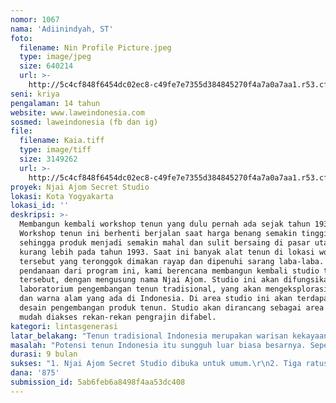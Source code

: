 ```yaml
---
nomor: 1067
nama: 'Adiinindyah, ST'
foto:
  filename: Nin Profile Picture.jpeg
  type: image/jpeg
  size: 640214
  url: >-
    http://5c4cf848f6454dc02ec8-c49fe7e7355d384845270f4a7a0a7aa1.r53.cf2.rackcdn.com/ff617054-23d0-4f0b-a18e-cc8ae8bbc1e7/Nin%20Profile%20Picture.jpeg
seni: kriya
pengalaman: 14 tahun
website: www.laweindonesia.com
sosmed: laweindonesia (fb dan ig)
file:
  filename: Kaia.tiff
  type: image/tiff
  size: 3149262
  url: >-
    http://5c4cf848f6454dc02ec8-c49fe7e7355d384845270f4a7a0a7aa1.r53.cf2.rackcdn.com/dbb9fea8-98dc-49e4-a0e3-7ce06234bf22/Kaia.tiff
proyek: Njai Ajom Secret Studio
lokasi: Kota Yogyakarta
lokasi_id: ''
deskripsi: >-
  Membangun kembali workshop tenun yang dulu pernah ada sejak tahun 1930.
  Workshop tenun ini berhenti berjalan saat harga benang semakin tinggi,
  sehingga produk menjadi semakin mahal dan sulit bersaing di pasar utama,
  kurang lebih pada tahun 1993. Saat ini banyak alat tenun di lokasi workshop
  tersebut yang teronggok dimakan rayap dan dipenuhi sarang laba-laba. Dengan
  pendanaan dari program ini, kami berencana membangun kembali studio tenun
  tersebut, dengan mengusung nama Njai Ajom. Studio ini akan difungsikan sebagai
  laboratorium pengembangan tenun tradisional, yang akan mengeksplorasi serat
  dan warna alam yang ada di Indonesia. Di area studio ini akan terdapat ruang
  desain pengembangan produk tenun. Studio akan dirancang sebagai area yang
  mudah diakses rekan-rekan pengrajin difabel.
kategori: lintasgenerasi
latar_belakang: "Tenun tradisional Indonesia merupakan warisan kekayaan budaya, yang akan dengan mudah lenyap dari bumi pertiwi, saat tidak ada generasi muda yang tertarik untuk mengerjakan dan mengembangkannya. Di banyak pelosok desa di seantero Indonesia, kita akan bertemu dengan ibu-ibu penenun yang sudah renta, dan terus tekun menenun sambil bercerita bahwa mereka sudah makin sulit memasarkan hasil tenunan mereka. Bahwa uang yang mereka dapatkan dari menjual tenun hanya cukup untuk membeli beras dan membayar biaya sekolah anak-anak. Atau membuat tenun itu cukup untuk menyumbang kerabat mereka saat ada yang menikah atau meninggal. Untuk membeli benang tenun berikutnya, mereka harus menanam sayur terlebih dahulu, panen, jual ke pasar, lalu beli benang, dan menenun lagi. Lalu mereka bercerita bahwa anak-anak perempuan mereka tidak suka menenun, terlalu rumit, lama, dan hasilnya kecil, sehingga mereka memilih untuk menjadi TKW, mencoba peruntungan di negeri orang, dengan resiko pulang kampung dalam kotak mayat.\r\nSedemikian sulitnya proses menenun tradisional itu. Generasi old mungkin menenun sekedar untuk mengisi waktu supaya mereka tidak nganggur duduk berpangku tangan, tanpa melihat perhitungan bisnis untung ruginya. Jadi pertanyaannya, masih adakah generasi jaman sekarang yang berminat meneruskan dan mengembangkan tradisi menenun ini ?\r\n"
masalah: "Potensi tenun Indonesia itu sungguh luar biasa besarnya. Seperti tikus yang hampir mati di dalam lumbung padi, demikian juga dengan tenun tradisional Indonesia, hampir mati di tengah peradaban dunia gegap gempita. \r\nBagaimana caranya, supaya generasi masa kini, generasi jaman now ini mau berkiprah di dunia tenun tradisional ? Ada tidak yang menarik buat mereka ? Betul mereka akan membangun budaya mereka sendiri, namun tak ada salahnya mereka membangun budaya mereka dengan cara mengembangkan akar budaya dan tradisi yang sudah ada di bumi Indonesia sejak ribuan tahun yang lalu.\r\nKetertarikan generasi muda dalam dunia tenun ini harus dipupuk sedari kecil. Bagaimana mereka dibiasakan untuk mencipta karya dari tangan mereka sendiri, bagaimana mereka menghargai karya tangan mereka. Bagaimana mereka mendapatkan ruang untuk berkreasi tenun, bagaimana mereka bisa belajar dari karya-karya tradisi maestro dari pelosok desa Nefokoko di Pulau Timor - yang kalau mau ke sana harus naik pick up bareng ayam; dari kampung di Palu yang penduduknya dicap sebagai keturunan G30S PKI, yang saat banjir mereka tidak dapat keluar dari kampungnya karena sungai meluap dan mereka tidak punya jembatan; dari pelosok desa Cawas yang untuk mendapatkan benang tenun yang cukup panjang, mereka harus menyambung satu per satu helai benang restan pabrik jeans dari Bandung..."
durasi: 9 bulan
sukses: "1. Njai Ajom Secret Studio dibuka untuk umum.\r\n2. Tiga ratus orang siswa sekolah belajar di Njai Ajom Secret Studio.\r\n3. Lima orang anak muda membuat karya tenun di Njai Ajom Secret Studio.\r\n4. Dua puluh orang difabel belajar dan berkarya di Njai Ajom Secret Studio.\r\n5. Terdapat display produk karya tenun di Njai Ajom Secret Studio.\r\n6. Pameran kecil karya tenun di galeri seni di Yogyakarta.\r\n7. Njai Ajom Secret Studio masuk dalam gerakan Weaving for Life dan dipromosikan di jalur media online Weaving for Life.\r\n"
dana: '875'
submission_id: 5ab6feb6a8498f4aa53dc408
---
```

